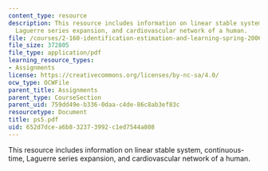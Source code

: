 ```yaml
---
content_type: resource
description: This resource includes information on linear stable system, continuous-time,
  Laguerre series expansion, and cardiovascular network of a human.
file: /courses/2-160-identification-estimation-and-learning-spring-2006/652d7dcea6b832373992c1ed7544a808_ps5.pdf
file_size: 372805
file_type: application/pdf
learning_resource_types:
- Assignments
license: https://creativecommons.org/licenses/by-nc-sa/4.0/
ocw_type: OCWFile
parent_title: Assignments
parent_type: CourseSection
parent_uid: 759dd49e-b336-0daa-c4de-86c8ab3ef83c
resourcetype: Document
title: ps5.pdf
uid: 652d7dce-a6b8-3237-3992-c1ed7544a808
---
```

This resource includes information on linear stable system, continuous-time, Laguerre series expansion, and cardiovascular network of a human.